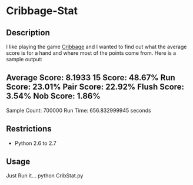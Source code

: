 Cribbage-Stat
=============

Description
-------
I like playing the game <a href="http://en.wikipedia.org/wiki/Cribbage">Cribbage</a> and I wanted to find out what the average score is for a hand and where most of the points come from. Here is a sample output:

Average Score: 8.1933
15 Score:      48.67%
Run Score:     23.01%
Pair Score:    22.92%
Flush Score:   3.54%
Nob Score:     1.86%
---------
Sample Count:  700000
Run Time:      656.832999945 seconds

Restrictions
-------
 *  Python 2.6 to 2.7

Usage
-------
Just Run it...
python CribStat.py